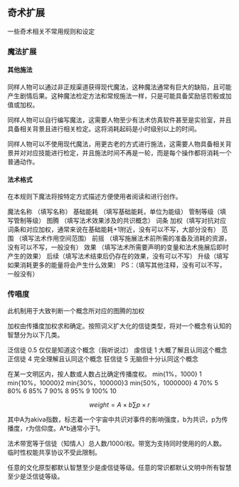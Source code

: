 ## 奇术扩展

一些奇术相关不常用规则和设定

### 魔法扩展

#### 其他施法

同样人物可以通过非正规渠道获得现代魔法，这种魔法通常有巨大的缺陷，且可能产生剧情后果。这种魔法检定方法和常规施法一样，只是可能具备奖励惩罚骰或加值或加权。

同样人物可以自行编写魔法，这需要人物至少有法术仿真软件甚至是实验室，并且具备相关背景且进行相关检定。这将消耗起码是小时级别以上的时间。

同样人物可以不使用现代魔法，用更古老的方式进行施法，这需要人物具备相关背景并对对应技能进行检定，并且施法时间不再是一轮，而是每个操作都将消耗一个普通动作。

#### 法术格式

在本规则下魔法将按特定方式描述方便使用者阅读和进行创作。

魔法名称 （填写名称）
基础能耗 （填写基础能耗，单位为能级）
管制等级（填写管制等级）
图腾 （填写法术效果涉及的共识概念）
词条 加权（填写对抗对应词条和对应加权，通常来说在基础能耗+1附近，没有可以不写，大部分没有）
范围 （填写法术作用空间范围）
前摇 （填写施展法术前所需的准备及消耗的资源，没有可以不写，一般没有）
效果 （填写法术所需要声明的变量和法术施展后即时产生的效果）
后续（填写法术结束后仍存在的效果，没有可以不写）
升级（填写如果消耗更多的能量将会产生什么效果）
PS：（填写其他注释，没有可以不写，一般没有）

### 传唱度

此机制用于大致判断一个概念所对应的图腾的加权

加权由传播度加权求和确定。按照词义扩大化的信徒类型，将对一个概念有认知的智慧分为以下几类。

泛信徒 0.5 仅仅是知道这个概念（我听说过）
虔信徒 1 大概了解且认同这个概念
正信徒 4 完全理解且认同这个概念
狂信徒 5 无脑但十分认同这个概念

在某一文明区内，按人数或人数占比确定传播度权。
min{1%，1000} 1
min{10%，10000}2
min{30%，100000}3
min{50%，1000000} 4
70% 5
80% 6
85% 7
90% 8
95% 9
100% 10

$$weight=A\times b \sum p \times r$$

其中A为akiva指数，标志着一个宇宙中共识对事件的影响强度，b为共识，p为传播度，r为信仰度。A*b通常小于1。

法术带宽等于信徒（知情人）总人数/1000/权。带宽为支持同时使用的的人数。临时性权能共享协议不受此限制。

任意的文化原型都默认智慧至少是虔信徒等级。任意的常识都默认文明中所有智慧至少是泛信徒等级。